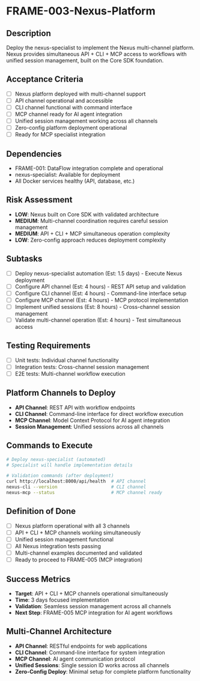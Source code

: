 # FRAME-003-Nexus-Platform

## Description
Deploy the nexus-specialist to implement the Nexus multi-channel platform. Nexus provides simultaneous API + CLI + MCP access to workflows with unified session management, built on the Core SDK foundation.

## Acceptance Criteria
- [ ] Nexus platform deployed with multi-channel support
- [ ] API channel operational and accessible
- [ ] CLI channel functional with command interface
- [ ] MCP channel ready for AI agent integration
- [ ] Unified session management working across all channels
- [ ] Zero-config platform deployment operational
- [ ] Ready for MCP specialist integration

## Dependencies
- FRAME-001: DataFlow integration complete and operational
- nexus-specialist: Available for deployment
- All Docker services healthy (API, database, etc.)

## Risk Assessment
- **LOW**: Nexus built on Core SDK with validated architecture
- **MEDIUM**: Multi-channel coordination requires careful session management
- **MEDIUM**: API + CLI + MCP simultaneous operation complexity
- **LOW**: Zero-config approach reduces deployment complexity

## Subtasks
- [ ] Deploy nexus-specialist automation (Est: 1.5 days) - Execute Nexus deployment
- [ ] Configure API channel (Est: 4 hours) - REST API setup and validation
- [ ] Configure CLI channel (Est: 4 hours) - Command-line interface setup
- [ ] Configure MCP channel (Est: 4 hours) - MCP protocol implementation
- [ ] Implement unified sessions (Est: 8 hours) - Cross-channel session management
- [ ] Validate multi-channel operation (Est: 4 hours) - Test simultaneous access

## Testing Requirements
- [ ] Unit tests: Individual channel functionality
- [ ] Integration tests: Cross-channel session management
- [ ] E2E tests: Multi-channel workflow execution

## Platform Channels to Deploy
- **API Channel**: REST API with workflow endpoints
- **CLI Channel**: Command-line interface for direct workflow execution
- **MCP Channel**: Model Context Protocol for AI agent integration
- **Session Management**: Unified sessions across all channels

## Commands to Execute
```bash
# Deploy nexus-specialist (automated)
# Specialist will handle implementation details

# Validation commands (after deployment)
curl http://localhost:8000/api/health  # API channel
nexus-cli --version                    # CLI channel
nexus-mcp --status                     # MCP channel ready
```

## Definition of Done
- [ ] Nexus platform operational with all 3 channels
- [ ] API + CLI + MCP channels working simultaneously
- [ ] Unified session management functional
- [ ] All Nexus integration tests passing
- [ ] Multi-channel examples documented and validated
- [ ] Ready to proceed to FRAME-005 (MCP integration)

## Success Metrics
- **Target**: API + CLI + MCP channels operational simultaneously
- **Time**: 3 days focused implementation
- **Validation**: Seamless session management across all channels
- **Next Step**: FRAME-005 MCP integration for AI agent workflows

## Multi-Channel Architecture
- **API Channel**: RESTful endpoints for web applications
- **CLI Channel**: Command-line interface for system integration
- **MCP Channel**: AI agent communication protocol
- **Unified Sessions**: Single session ID works across all channels
- **Zero-Config Deploy**: Minimal setup for complete platform functionality